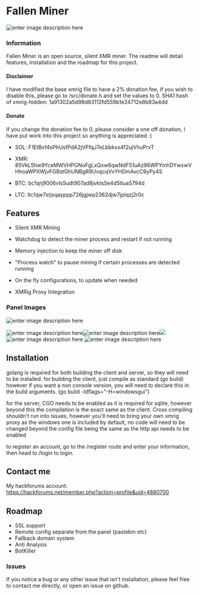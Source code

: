 
Fallen Miner
==========

![enter image description here](https://i.imgur.com/np4viC8.png)

### Information

Fallen Miner is an open source, silent XMR miner. The readme will detail features, installation and the roadmap for this project.


#### Disclaimer
I have modified the base xmrig file to have a 2% donation fee, if you wish to disable this, please go to /src/donate.h and set the values to 0.
SHA1 hash of xmrig-hidden: 1a91302a5d98d83112fd559b1e24712e8b83a4dd
#### Donate
If you change the donation fee to 0, please consider a one off donation, I have put work into this project so anything is appreciated :)

 - SOL: F1EtBxf4sPhUsfPdA2jVFfqJ7eLbbkxx4f2ujVhuPrxT

 - XMR: 85VkL5hw9YceMWVHPGNoFgLxQxw6qwNdF51uAz96WPYmhDYwswVHhoaWPXWjvFGBstGhUNBgR9UvqcqVvYHDmAvcC9yPy4S

 - BTC: bc1qrj9006vls5udt907ad8jvkts5e4d5tlua5794d
 
 - LTC: ltc1qw7stjsqayppp726jgjwp2362djw7jplqzj2r0c

Features
-----------------------

 -   Silent XMR Mining  
    
-   Watchdog to detect the miner process and restart if not running  
    
-   Memory injection to keep the miner off disk  

-   "Process watch" to pause mining if certain processes are detected running
    
-   On the fly configurations, to update when needed  
    
-   XMRig Proxy Integration

### Panel Images
![enter image description here](https://i.imgur.com/If0LcCI.png)

![enter image description here](https://i.imgur.com/np4viC8.png)![enter image description here](https://i.imgur.com/w6xSa5w.png)![](https://i.imgur.com/gEf4fie.png)
![enter image description here](https://i.imgur.com/Qe1Pdde.png)
![enter image description here](https://i.imgur.com/RCM8JXl.png)

Installation
------------
golang is required for both building the client and server, so they will need to be installed.
for building the client, just compile as standard (go build) however if you want a non console version, you will need to declare this in the build arguments. (go build -ldflags="-H=windowsgui")

for the server, CGO needs to be enabled as it is required for sqlite, however beyond this the compilation is the exact same as the client. Cross compiling shouldn't run into issues, however you'll need to bring your own xmrig proxy as the windows one is included by default, no code will need to be changed beyond the config file being the same as the http api needs to be enabled

to register an account, go to the /register route and enter your information, then head to /login to login.

Contact me
----------
My hackforums account:  
https://hackforums.net/member.php?action=profile&uid=4880700

## Roadmap

 - SSL support
 - Remote config separate from the panel (pastebin etc)
 - Fallback domain system
 - Anti Analysis
 - BotKiller

### Issues
If you notice a bug or any other issue that isn't installation, please feel free to contact me directly, or open an issue on github.

